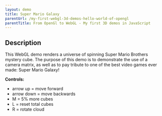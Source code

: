 ```yaml
---
layout: demo
title: Super Mario Galaxy
parentUrl: /my-first-webgl-3d-demos-hello-world-of-opengl
parentTitle: From OpenGl to WebGL - My first 3D demos in JavaScript
---
```


## Description

This WebGL demo renders a universe of spinning Super Mario Brothers mystery cube. The purpose of this demo is to demonstrate the use of a camera matrix, as well as to pay tribute to one of the best video games ever made: Super Mario Galaxy!

<canvas id="canvas_window" style="width: 100%;"></canvas>
<div id="console"><span id="c_total"></span>
<p><b>Controls:</b></p>
<ul>
    <li>arrow up = move forward</li>
    <li>arrow down = move backwards</li>
    <li>M = 5% more cubes</li>
    <li>L = reset total cubes</li>
    <li>R = rotate cloud</li>
</ul>

<script src="/js/webgl-utils.js"></script>
<script src="/js/glmatrix-0.9.5-min.js"></script>
<script id="shader-vs" type="x-shader/x-vertex"></script>
<script id="shader-fs" type="x-shader/x-fragment"></script>
<script>
var gl;
var shaderProg;
var vbo = [{cube: {x:0, y:-1.75, z:-1.0}}];
var pMatrix = mat4.create();
var mvMatrix = mat4.create();
var mvMatrixStack = [];
var cameraMatrix = mat4.create();
var camera_pos = [0, 0, 0];
var texture;

/**************************************************
* Load shader content from the server
**************************************************/
function loadShaderContent(pFilename, pScriptId, cb)
{
    $.ajax({
        url: '/demo-deps/' + pFilename,
        success: function(data){
            document.querySelector('#' + pScriptId).innerText = data;
        },
    });
    cb();
}


/**************************************************
* Attempt to initialize a WebGL context
**************************************************/
function initGL(pCanvas)
{
    try
    {
        gl = pCanvas.getContext('experimental-webgl');
        gl.viewportWidth = pCanvas.width;
        gl.viewportHeight = pCanvas.height;
    }
    catch(e){}

    if(!gl)
        throw new Error('Could not initialize WebGL: ' + e);
}


/**************************************************
* Create, compile, and return a shader object
**************************************************/
function getShader(pGl, pShaderId, pFilename)
{
    var shaderScript = document.querySelector('#' + pShaderId);
    var shaderContent;

    shaderContent = shaderScript.text;

    var shader;

    if(shaderScript.type == 'x-shader/x-vertex')
        shader = pGl.createShader(pGl.VERTEX_SHADER);
    else if(shaderScript.type == 'x-shader/x-fragment')
        shader = pGl.createShader(pGl.FRAGMENT_SHADER);

    // Ignore attempts to create geometry shaders for now
    else
        return null;

    pGl.shaderSource(shader, shaderContent);
    pGl.compileShader(shader);

    // Check that compilation was awesome, throw error if not so
    if(!pGl.getShaderParameter(shader, pGl.COMPILE_STATUS))
        throw new Error(pGl.getShaderInfoLog(shader));

    return shader;
}


/**************************************************
* Create a shader program
**************************************************/
function initShaders(pParam)
{
    var gl = pParam.gl;

    var vertexShader = getShader(gl, pParam.vert.scriptId, pParam.vert.filename);
    var fragmentShader = getShader(gl, pParam.frag.scriptId, pParam.frag.filename);

    shaderProg = gl.createProgram();
    gl.attachShader(shaderProg, vertexShader);
    gl.attachShader(shaderProg, fragmentShader);
    gl.linkProgram(shaderProg);
    
    if(!gl.getProgramParameter(shaderProg, gl.LINK_STATUS))
        throw new Error('Error: Could not initialize shaders');

    gl.useProgram(shaderProg);

    // Link attribute locations
    shaderProg.vertexPositionAttribute = gl.getAttribLocation(shaderProg, 'aVertexPosition');
    gl.enableVertexAttribArray(shaderProg.vertexPositionAttribute);
    
    shaderProg.vertexTextureAttribute = gl.getAttribLocation(shaderProg, 'aTextureCoord');
    gl.enableVertexAttribArray(shaderProg.vertexTextureAttribute);

    // Link uniform locations
    shaderProg.pMatrixUniform = gl.getUniformLocation(shaderProg, 'uPMatrix');
    shaderProg.mvMatrixUniform = gl.getUniformLocation(shaderProg, 'uMVMatrix');
    shaderProg.cameraUniform = gl.getUniformLocation(shaderProg, 'uCameraMatrix');
    shaderProg.samplerUniform = gl.getUniformLocation(shaderProg, 'uSampler');
}


/**************************************************
* Create a Vertex Buffer Object
**************************************************/
function initVbo(pGl, pVbo, pVerts, pTextures, pIndices)
{
    var gl = pGl;

    pVbo.gl_verts = gl.createBuffer();
    gl.bindBuffer(gl.ARRAY_BUFFER, pVbo.gl_verts);
    gl.bufferData(gl.ARRAY_BUFFER, 
                    new Float32Array(pVerts),
                    gl.STATIC_DRAW);

    pVbo.gl_textures = gl.createBuffer();
    gl.bindBuffer(gl.ARRAY_BUFFER, pVbo.gl_textures);
    gl.bufferData(gl.ARRAY_BUFFER, 
                    new Float32Array(pTextures),
                    gl.STATIC_DRAW);
                    
    pVbo.gl_indices = gl.createBuffer();
    gl.bindBuffer(gl.ELEMENT_ARRAY_BUFFER, pVbo.gl_indices);
    gl.bufferData(gl.ELEMENT_ARRAY_BUFFER, new Uint16Array(pIndices), gl.STATIC_DRAW);
}


function handleLoadedTexture(pGl, pTexture)
{
    var gl = pGl;
    
    gl.bindTexture(gl.TEXTURE_2D, pTexture);
    gl.pixelStorei(gl.UNPACK_FLIP_Y_WEBGL, true);
    gl.texImage2D(gl.TEXTURE_2D, 0, gl.RGBA, gl.RGBA, gl.UNSIGNED_BYTE, pTexture.img);
    gl.texParameteri(gl.TEXTURE_2D, gl.TEXTURE_MAG_FILTER, gl.NEAREST);
    gl.texParameteri(gl.TEXTURE_2D, gl.TEXTURE_MIN_FILTER, gl.NEAREST);
    gl.bindTexture(gl.TEXTURE_2D, null);
}

function initTexture(pGl, pFile)
{
    var gl = pGl;
    texture = gl.createTexture();
    texture.img = new Image();
    
    texture.img.onload = function()
    {
        handleLoadedTexture(gl, texture);
    };
    
    texture.img.src = pFile;
}


/**************************************************
* Send uniforms to shader program
**************************************************/
function setMatrixUniforms()
{
    gl.uniformMatrix4fv(shaderProg.pMatrixUniform, false, pMatrix);
    gl.uniformMatrix4fv(shaderProg.mvMatrixUniform, false, mvMatrix);
    gl.uniformMatrix4fv(shaderProg.cameraUniform, false, cameraMatrix);
}


var PI_DIV_180 = Math.PI / 180;
function degToRad(pDeg)
{
    return pDeg * PI_DIV_180;
}

var xRot = 0;
var yRot = 0;
var MAX_CUBES = 1000;
var cubes_positions = [];
var faux_z = -10;

function initCubes(pLen)
{
    for(var i = 0; i < pLen * 3; i += 3)
    {
        var rand_x = Math.random() * 1000 - 500;
        var rand_y = Math.random() * 800 - 400;
        var rand_z = Math.random() * 1000 * -1 - 10;
        
        cubes_positions[i] = rand_x;
        cubes_positions[i + 1] = rand_y;
        cubes_positions[i + 2] = rand_z;
    }
}


/**************************************************
* Draw the scene
**************************************************/
function drawScene()
{
    gl.viewport(0, 0, gl.viewportWidth, gl.viewportHeight);
    gl.clear(gl.COLOR_BUFFER_BIT | gl.DEPTH_BUFFER_BIT);

    mat4.perspective(45, gl.viewportWidth / gl.viewportHeight, 0.1, 1000.0, pMatrix);
    
    mat4.identity(cameraMatrix);
    mat4.translate(cameraMatrix, [camera_pos[0], camera_pos[1], camera_pos[2]]);

    for(var i = 0; i < MAX_CUBES * 3; i += 3)
    {
        //
        // Draw triangle 1
        //
        mat4.identity(mvMatrix);
        mat4.translate(mvMatrix, [cubes_positions[i], cubes_positions[i+1], cubes_positions[i+2]]);
        mat4.rotate(mvMatrix, degToRad(yRot), [0, 1, 0]);

        yRot += 0.0025 % 360;

        gl.bindBuffer(gl.ARRAY_BUFFER, vbo[0].cube.gl_verts);
        gl.vertexAttribPointer(shaderProg.vertexPositionAttribute, 
                                vbo[0].cube.verts.itemSize,
                                gl.FLOAT,
                                false,
                                0, 0);

        gl.bindBuffer(gl.ARRAY_BUFFER, vbo[0].cube.gl_textures);
        gl.vertexAttribPointer(shaderProg.vertexTextureAttribute, 
                                vbo[0].cube.texture.itemSize,
                                gl.FLOAT,
                                false,
                                0, 0);


        gl.activeTexture(gl.TEXTURE0);
        gl.bindTexture(gl.TEXTURE_2D, texture);
        gl.uniform1i(shaderProg.samplerUniform, 0);

        gl.bindBuffer(gl.ELEMENT_ARRAY_BUFFER, vbo[0].cube.gl_indices);
        setMatrixUniforms();
        gl.drawElements(gl.TRIANGLES, vbo[0].cube.indices.totalIndices, gl.UNSIGNED_SHORT, 0);
        
        cubes_positions[i+2] += 5;
        if(cubes_positions[i+2] > 100)
            cubes_positions[i+2] = -1000;
        
    }

    requestAnimFrame(drawScene);
}

function updateConsole()
{
    document.querySelector('#console #c_total').innerText = 'Total cubes: ' + MAX_CUBES;
}

function webGLInit()
{
    //
    // Set canvas
    //
    var canvas = document.querySelector('#canvas_window');
    var w = $('body').width();
    canvas.width = w * 0.75;
    canvas.height = canvas.width / 2.75;
    canvas.style.display = 'block';

    initGL(canvas);

    //
    // Create shader program
    //
    initShaders({
        gl: gl,
        vert: {
            scriptId: 'shader-vs',
            // Use a '@@' to represent a '/' because it'll be part of the URI
            filename: 'shaders@@camera-texture-vertex-shader.glsl'
        },
        frag: {
            scriptId: 'shader-fs',
            filename: 'shaders@@camera-texture-fragment-shader.glsl'
        }
    });

    //
    // Create VBO
    //
    var cubeVerts = [
        // Front face
        -1.0, -1.0,  1.0,
        1.0, -1.0,  1.0,
        1.0,  1.0,  1.0,
        -1.0,  1.0,  1.0,

        // Back face
        -1.0, -1.0, -1.0,
        -1.0,  1.0, -1.0,
        1.0,  1.0, -1.0,
        1.0, -1.0, -1.0,

        // Top face
        -1.0,  1.0, -1.0,
        -1.0,  1.0,  1.0,
        1.0,  1.0,  1.0,
        1.0,  1.0, -1.0,

        // Bottom face
        -1.0, -1.0, -1.0,
        1.0, -1.0, -1.0,
        1.0, -1.0,  1.0,
        -1.0, -1.0,  1.0,

        // Right face
        1.0, -1.0, -1.0,
        1.0,  1.0, -1.0,
        1.0,  1.0,  1.0,
        1.0, -1.0,  1.0,

        // Left face
        -1.0, -1.0, -1.0,
        -1.0, -1.0,  1.0,
        -1.0,  1.0,  1.0,
        -1.0,  1.0, -1.0
    ];
    
    var cubeTextures = [
        // Front face
        0.0, 0.0,
        1.0, 0.0,
        1.0, 1.0,
        0.0, 1.0,

        // Back face
        1.0, 0.0,
        1.0, 1.0,
        0.0, 1.0,
        0.0, 0.0,

        // Top face
        0.0, 1.0,
        0.0, 0.0,
        1.0, 0.0,
        1.0, 1.0,

        // Bottom face
        1.0, 1.0,
        0.0, 1.0,
        0.0, 0.0,
        1.0, 0.0,

        // Right face
        1.0, 0.0,
        1.0, 1.0,
        0.0, 1.0,
        0.0, 0.0,

        // Left face
        0.0, 0.0,
        1.0, 0.0,
        1.0, 1.0,
        0.0, 1.0
    ];
    
    var cubeIndices = [
        0, 1, 2,      0, 2, 3,    // Front face
        4, 5, 6,      4, 6, 7,    // Back face
        8, 9, 10,     8, 10, 11,  // Top face
        12, 13, 14,   12, 14, 15, // Bottom face
        16, 17, 18,   16, 18, 19, // Right face
        20, 21, 22,   20, 22, 23  // Left face
    ];
    

    vbo[0].cube.verts = {};
    vbo[0].cube.texture = {};
    vbo[0].cube.indices = {};
    
    vbo[0].cube.verts.itemSize = 3 /* (x, y, z) */;
    vbo[0].cube.verts.totalVerts = cubeVerts.length / vbo[0].cube.verts.itemSize;
    
    vbo[0].cube.texture.itemSize = 2 /* (r, b, g, a) */;
    vbo[0].cube.texture.totalTextures = cubeTextures.length / vbo[0].cube.texture.itemSize;
    
    vbo[0].cube.indices.itemSize = 1; /* one row of each buffer */
    vbo[0].cube.indices.totalIndices = cubeIndices.length;

    vbo[0].cube.gl_verts = null;
    vbo[0].cube.gl_textures = null;
    vbo[0].cube.gl_indices = null;

    initVbo(gl, vbo[0].cube, cubeVerts, cubeTextures, cubeIndices);
    initTexture(gl, '/images/textures/mario-block.png');
    
    //
    // Setup scene attributes
    //
    gl.clearColor(0.13, 0.13, 0.13, 1.0);
    gl.enable(gl.DEPTH_TEST);
    
    
    //
    // Setup cubes
    //
    initCubes(MAX_CUBES);
    
    //
    // Register event listeners
    //
    document.body.addEventListener('keydown', 
        function(key)
        {
            
            var MOVE_BY = 20;

            switch(key.which)
            {
                case 40: /* Arrow down */
                    camera_pos[2] -= MOVE_BY;
                    break;
                case 38: /* Arrow up */
                    camera_pos[2] += MOVE_BY / 2;
                    break;
                case 77: /* M */
                    MAX_CUBES += parseInt(MAX_CUBES * 0.05);
                    initCubes(MAX_CUBES);
                    updateConsole();
                    break;
                    
                case 76 /* L */:
                    MAX_CUBES = 100;
                    initCubes(MAX_CUBES);
                    updateConsole();
                    break;
            }
        });
        
        
    //
    // draw scene
    //
    drawScene();
    updateConsole();
}

// Load shader content from shader async
var progsLoaded = 0;
function checkProgs() {
   if (++progsLoaded === 2) {
      setTimeout(webGLInit, 1000);
   }
}
loadShaderContent('camera-texture-vertex-shader.glsl', 'shader-vs', checkProgs);
loadShaderContent('camera-texture-fragment-shader.glsl', 'shader-fs', checkProgs);
</script>
